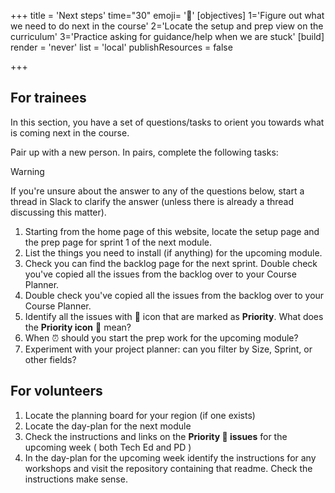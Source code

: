 +++
title = 'Next steps'
time="30"
emoji= '👣'
[objectives]
    1='Figure out what we need to do next in the course'
    2='Locate the setup and prep view on the curriculum'
    3='Practice asking for guidance/help when we are stuck'
[build]
  render = 'never'
  list = 'local'
  publishResources = false

+++

## For trainees

In this section, you have a set of questions/tasks to orient you towards what is coming next in the course.

Pair up with a new person. In pairs, complete the following tasks:

> [!WARNING]
> If you're unsure about the answer to any of the questions below, start a thread in Slack to clarify the answer (unless there is already a thread discussing this matter).

1. Starting from the home page of this website, locate the setup page and the prep page for sprint 1 of the next module.
1. List the things you need to install (if anything) for the upcoming module.
1. Check you can find the backlog page for the next sprint. Double check you've copied all the issues from the backlog over to your Course Planner.
1. Double check you've copied all the issues from the backlog over to your Course Planner.
1. Identify all the issues with 🔑 icon that are marked as **Priority**. What does the **Priority icon** 🔑 mean?
1. When ⏰ should you start the prep work for the upcoming module?
1. Experiment with your project planner: can you filter by Size, Sprint, or other fields?

## For volunteers

1. Locate the planning board for your region (if one exists)
1. Locate the day-plan for the next module
1. Check the instructions and links on the **Priority 🔑 issues** for the upcoming week ( both Tech Ed and PD )
1. In the day-plan for the upcoming week identify the instructions for any workshops and visit the repository containing that readme. Check the instructions make sense.

